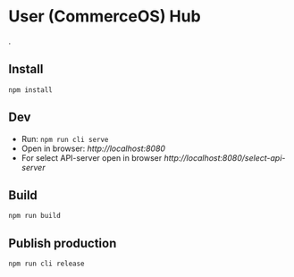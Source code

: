 # User (CommerceOS) Hub
.
## Install

`npm install`

## Dev

* Run: `npm run cli serve`
* Open in browser: *http://localhost:8080*
* For select API-server open in browser *http://localhost:8080/select-api-server*

## Build 

`npm run build`

## Publish production

`npm run cli release`
